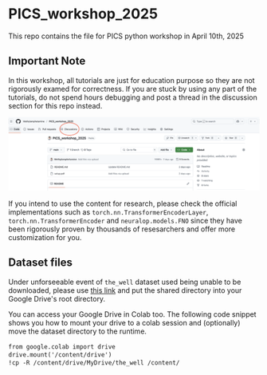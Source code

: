 # PICS_workshop_2025

This repo contains the file for PICS python workshop in April 10th, 2025

## Important Note

In this workshop, all tutorials are just for education purpose so they are not rigorously examed for correctness. If you are stuck by using any part of the tutorials, do not spend hours debugging and post a thread in the discussion section for this repo instead.

![discussion](figures/discussion.png)

If you intend to use the content for research, please check the official implementations such as `torch.nn.TransformerEncoderLayer`, `torch.nn.TransformerEncoder` and `neuralop.models.FNO` since they have been rigorously proven by thousands of resesarchers and offer more customization for you.


## Dataset files

Under unforseeable event of `the_well` dataset used being unable to be downloaded, please use [this link](https://drive.google.com/drive/folders/1wycV4RiSIrtG7X_ZXgZ7Irq62Sv7YoWe?usp=sharing) and put the shared directory into your Google Drive's root directory.

You can access your Google Drive in Colab too. The following code snippet shows you how to mount your drive to a colab session and (optionally) move the dataset directory to the runtime. 

```
from google.colab import drive
drive.mount('/content/drive')
!cp -R /content/drive/MyDrive/the_well /content/

```
